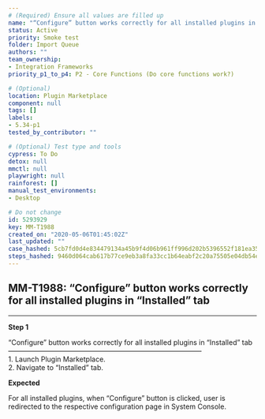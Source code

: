 ```yaml
---
# (Required) Ensure all values are filled up
name: "“Configure” button works correctly for all installed plugins in “Installed” tab"
status: Active
priority: Smoke test
folder: Import Queue
authors: ""
team_ownership: 
- Integration Frameworks
priority_p1_to_p4: P2 - Core Functions (Do core functions work?)

# (Optional)
location: Plugin Marketplace
component: null
tags: []
labels: 
- 5.34-p1
tested_by_contributor: ""

# (Optional) Test type and tools
cypress: To Do
detox: null
mmctl: null
playwright: null
rainforest: []
manual_test_environments: 
- Desktop

# Do not change
id: 5293929
key: MM-T1988
created_on: "2020-05-06T01:45:02Z"
last_updated: ""
case_hashed: 5cb7fd0d4e834479134a45b9f4d06b961ff996d202b5396552f181ea35c6d4950e3a07eda2c99bb460f283d8964c68c4
steps_hashed: 9460d064cab617b77ce9eb3a8fa33cc1b64eabf2c20a75505e04db54e65b05cf1eede1a1ae1e14185f0f617542969956
---
```


<!-- (Auto-generated) Based on frontmatter's "key" and "name" -->

## MM-T1988: “Configure” button works correctly for all installed plugins in “Installed” tab

---

**Step 1**

“Configure” button works correctly for all installed plugins in “Installed” tab\
————————————————————————————\
1\. Launch Plugin Marketplace.\
2\. Navigate to “Installed” tab.

**Expected**

For all installed plugins, when “Configure” button is clicked, user is redirected to the respective configuration page in System Console.
